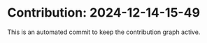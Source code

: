 # Contribution: 2024-12-14-15-49
This is an automated commit to keep the contribution graph active.
